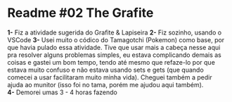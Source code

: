 # Readme #02 The Grafite
**1-** Fiz a atividade sugerida do Grafite & Lapiseira
**2-** Fiz sozinho, usando o VSCode
**3-** Usei muito o códico do Tamagotchi (Pokemon) como base, por que havia pulado essa atividade. Tive que usar mais a cabeça nesse aqui pra resolver alguns problemas simples, eu estava complicando demais as coisas e gastei um bom tempo, tendo até mesmo que refaze-lo por que estava muito confuso e não estava usando sets e gets (que quando comecei a usar facilitaram muito minha vida). Cheguei também a pedir ajuda ao munitor (isso foi no tama, porém me ajudou aqui também).  
**4-** Demorei umas 3 - 4 horas fazendo